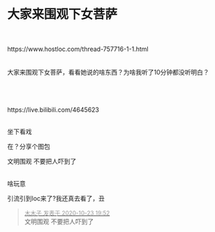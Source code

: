 # 大家来围观下女菩萨


<br />
<br />
https://www.hostloc.com/thread-757716-1-1.html<br />
<br />
<br />
大家来围观下女菩萨，看看她说的啥东西？为啥我听了10分钟都没听明白？<br />
<br />
<br />
<img src="static/image/smiley/yct/010.gif" smilieid="41" border="0" alt="" /> <br />
<br />
<br />
https://live.bilibili.com/4645623<br />
<br />


坐下看戏

在？分享个图包

文明围观 不要把人吓到了<br />
<br />
<img id="aimg_XMB2U" onclick="zoom(this, this.src, 0, 0, 0)" class="zoom" src="https://imgurl.mxdreamx.com/2020/10/20/TOIMG3555c1020074632N.png" onmouseover="img_onmouseoverfunc(this)" onload="thumbImg(this)" border="0" alt="" />

啥玩意

引流引到loc来了?<img src="static/image/smiley/default/lol.gif" smilieid="12" border="0" alt="" />我还真去看了，丑<img src="static/image/smiley/default/sweat.gif" smilieid="10" border="0" alt="" />

<div class="quote"><blockquote><font size="2"><a href="https://www.hostloc.com/forum.php?mod=redirect&amp;goto=findpost&amp;pid=9342871&amp;ptid=757739" target="_blank"><font color="#999999">木木子 发表于 2020-10-23 19:52</font></a></font><br />
文明围观 不要把人吓到了</blockquote></div><br />
<img id="aimg_N19oO" onclick="zoom(this, this.src, 0, 0, 0)" class="zoom" src="https://s1.ax1x.com/2020/10/23/BEmWuD.jpg" onmouseover="img_onmouseoverfunc(this)" onload="thumbImg(this)" border="0" alt="" />
